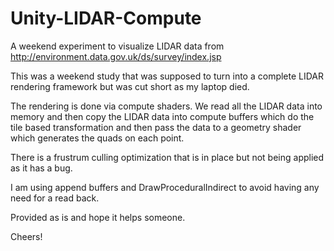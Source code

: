 # Unity-LIDAR-Compute
A weekend experiment to visualize LIDAR data from http://environment.data.gov.uk/ds/survey/index.jsp 

This was a weekend study that was supposed to turn into a complete LIDAR rendering framework but was cut short as my laptop died.

The rendering is done via compute shaders. We read all the LIDAR data into memory and then copy the LIDAR data into compute buffers which do the tile based transformation and then pass the data to a geometry shader which generates the quads on each point.

There is a frustrum culling optimization that is in place but not being applied as it has a bug.

I am using append buffers and DrawProceduralIndirect to avoid having any need for a read back.

Provided as is and hope it helps someone.

Cheers!
